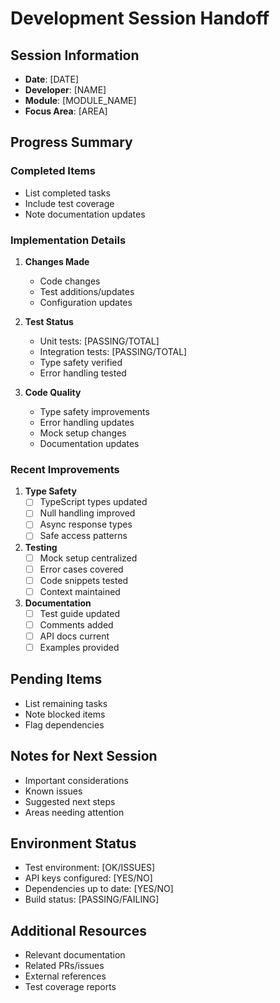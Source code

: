 # Development Session Handoff

## Session Information
- **Date**: [DATE]
- **Developer**: [NAME]
- **Module**: [MODULE_NAME]
- **Focus Area**: [AREA]

## Progress Summary

### Completed Items
- List completed tasks
- Include test coverage
- Note documentation updates

### Implementation Details
1. **Changes Made**
   - Code changes
   - Test additions/updates
   - Configuration updates

2. **Test Status**
   - Unit tests: [PASSING/TOTAL]
   - Integration tests: [PASSING/TOTAL]
   - Type safety verified
   - Error handling tested

3. **Code Quality**
   - Type safety improvements
   - Error handling updates
   - Mock setup changes
   - Documentation updates

### Recent Improvements
1. **Type Safety**
   - [ ] TypeScript types updated
   - [ ] Null handling improved
   - [ ] Async response types
   - [ ] Safe access patterns

2. **Testing**
   - [ ] Mock setup centralized
   - [ ] Error cases covered
   - [ ] Code snippets tested
   - [ ] Context maintained

3. **Documentation**
   - [ ] Test guide updated
   - [ ] Comments added
   - [ ] API docs current
   - [ ] Examples provided

## Pending Items
- List remaining tasks
- Note blocked items
- Flag dependencies

## Notes for Next Session
- Important considerations
- Known issues
- Suggested next steps
- Areas needing attention

## Environment Status
- Test environment: [OK/ISSUES]
- API keys configured: [YES/NO]
- Dependencies up to date: [YES/NO]
- Build status: [PASSING/FAILING]

## Additional Resources
- Relevant documentation
- Related PRs/issues
- External references
- Test coverage reports 